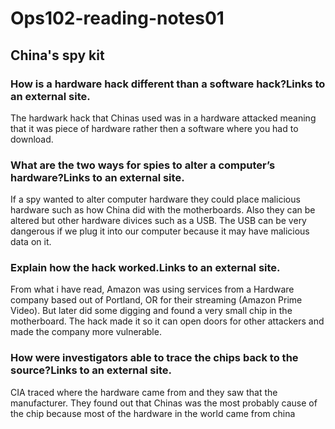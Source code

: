 # Ops102-reading-notes01
## China's spy kit

### How is a hardware hack different than a software hack?Links to an external site.
The hardwark hack that Chinas used was in a hardware attacked meaning that it was piece of hardware rather then a software where you had to download.

### What are the two ways for spies to alter a computer’s hardware?Links to an external site.
If a spy wanted to alter computer hardware they could place malicious hardware such as how China did with the motherboards. Also they can be altered but other hardware divices such as a USB. The USB can be very dangerous if we plug it into our computer because it may have malicious data on it.

### Explain how the hack worked.Links to an external site.
From what i have read, Amazon was using services from a Hardware company based out of Portland, OR for their streaming (Amazon Prime Video). But later did some digging and found a very small chip in the motherboard. The hack made it so it can open doors for other attackers and made the company more vulnerable.

### How were investigators able to trace the chips back to the source?Links to an external site.
CIA traced where the hardware came from and they saw that the manufacturer. They found out that Chinas was the most probably cause of the chip because most of the hardware in the world came from china
